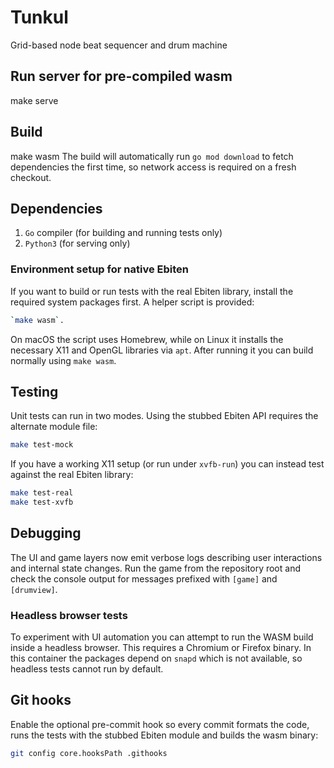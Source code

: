 # Tunkul
Grid-based node beat sequencer and drum machine

## Run server for pre-compiled wasm
make serve

## Build
make wasm
The build will automatically run `go mod download` to fetch dependencies the
first time, so network access is required on a fresh checkout.

## Dependencies
1. `Go` compiler (for building and running tests only)
2. `Python3` (for serving only)

### Environment setup for native Ebiten
If you want to build or run tests with the real Ebiten library, install the
required system packages first. A helper script is provided:

```sh
`make wasm`.
```

On macOS the script uses Homebrew, while on Linux it installs the necessary X11
and OpenGL libraries via `apt`. After running it you can build normally using
`make wasm`.

## Testing
Unit tests can run in two modes. Using the stubbed Ebiten API requires the
alternate module file:

```sh
make test-mock
```

If you have a working X11 setup (or run under `xvfb-run`) you can instead test
against the real Ebiten library:

```sh
make test-real
make test-xvfb
```

## Debugging
The UI and game layers now emit verbose logs describing user interactions and
internal state changes. Run the game from the repository root and check the
console output for messages prefixed with `[game]` and `[drumview]`.

### Headless browser tests
To experiment with UI automation you can attempt to run the WASM build inside a
headless browser. This requires a Chromium or Firefox binary. In this container
the packages depend on `snapd` which is not available, so headless tests cannot
run by default.

## Git hooks
Enable the optional pre-commit hook so every commit formats the code, runs the tests with the stubbed Ebiten module and builds the wasm binary:

```sh
git config core.hooksPath .githooks
```
